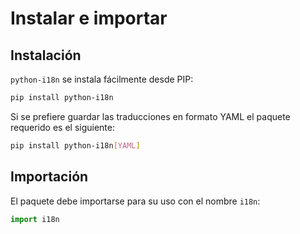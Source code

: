 
# Instalar e importar

## Instalación

`python-i18n` se instala fácilmente desde PIP:

```bash title="i18n - instalación"
pip install python-i18n
```

Si se prefiere guardar las traducciones en formato YAML el paquete requerido es el siguiente:

```bash title="i18n - instalacion (con soporte YAML)"
pip install python-i18n[YAML]
```


## Importación

El paquete debe importarse para su uso
con el nombre `i18n`:

```python title="i18n - importación"
import i18n
```

